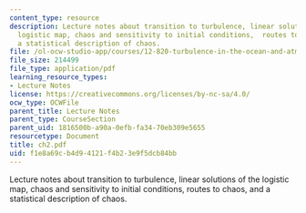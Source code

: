 ```yaml
---
content_type: resource
description: Lecture notes about transition to turbulence, linear solutions of the
  logistic map, chaos and sensitivity to initial conditions,  routes to chaos, and
  a statistical description of chaos.
file: /ol-ocw-studio-app/courses/12-820-turbulence-in-the-ocean-and-atmosphere-spring-2007/f1e8a69cb4d94121f4b23e9f5dcb84bb_ch2.pdf
file_size: 214499
file_type: application/pdf
learning_resource_types:
- Lecture Notes
license: https://creativecommons.org/licenses/by-nc-sa/4.0/
ocw_type: OCWFile
parent_title: Lecture Notes
parent_type: CourseSection
parent_uid: 1816500b-a90a-0efb-fa34-70eb309e5655
resourcetype: Document
title: ch2.pdf
uid: f1e8a69c-b4d9-4121-f4b2-3e9f5dcb84bb
---
```

Lecture notes about transition to turbulence, linear solutions of the logistic map, chaos and sensitivity to initial conditions,  routes to chaos, and a statistical description of chaos.
